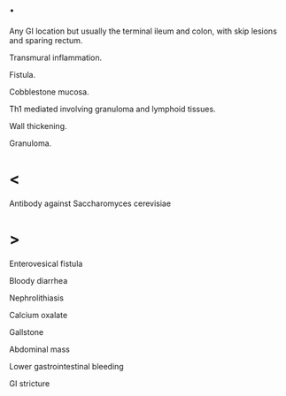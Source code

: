 # .

Any GI location but usually the terminal ileum and colon, with skip lesions and sparing rectum.

Transmural inflammation.

Fistula.

Cobblestone mucosa.

Th1 mediated involving granuloma and lymphoid tissues.

Wall thickening.

Granuloma.

# <

Antibody against Saccharomyces cerevisiae

# >

Enterovesical fistula

Bloody diarrhea

Nephrolithiasis

Calcium oxalate

Gallstone

Abdominal mass

Lower gastrointestinal bleeding

GI stricture
